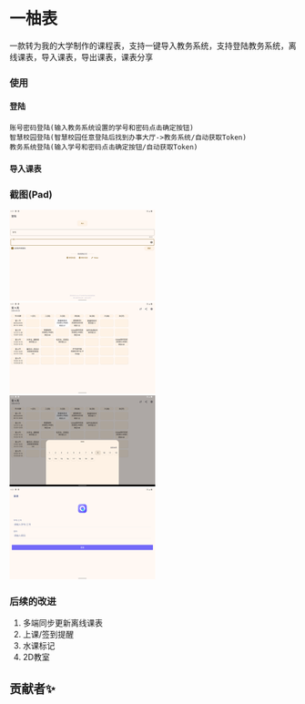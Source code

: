 # 一柚表
一款转为我的大学制作的课程表，支持一键导入教务系统，支持登陆教务系统，离线课表，导入课表，导出课表，课表分享<br>

### 使用
#### 登陆
    账号密码登陆(输入教务系统设置的学号和密码点击确定按钮)
    智慧校园登陆(智慧校园任意登陆后找到办事大厅->教务系统/自动获取Token)
    教务系统登陆(输入学号和密码点击确定按钮/自动获取Token)
#### 导入课表
   

### 截图(Pad)
<img alt="img.png" src="image/img2.png" width="256" height="160" />
<img alt="img.png" src="image/img.png" width="256" height="160"/>
<img alt="img.png" src="image/img3.png" width="256" height="160"/>
<img alt="img.png" src="image/img4.png" width="256" height="160"/>

### 后续的改进
1. 多端同步更新离线课表
2. 上课/签到提醒
3. 水课标记
4. 2D教室


## 贡献者✨
<!-- readme: collaborators,contributors -start -->
<!-- readme: collaborators,contributors -end -->